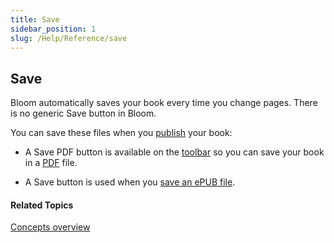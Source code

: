 ```yaml
---
title: Save
sidebar_position: 1
slug: /Help/Reference/save
---
```


## Save

Bloom automatically saves your book every time you change pages. There is no generic Save button in Bloom.

You can save these files when you [publish](../Tasks/Publish_tasks/Publish_tasks_overview.md) your book:

-   A Save PDF button is available on the [toolbar](../User_Interface/Toolbar/Publish_tab_toolbar.md) so you can save your book in a [PDF](../Tasks/Publish_tasks/Save_PDF_file.md) file.
    
-   A Save button is used when you [save an ePUB file](../Tasks/Publish_tasks/Save_EPUB_file.md).
    

#### Related Topics

[Concepts overview](Concepts_overview.md)